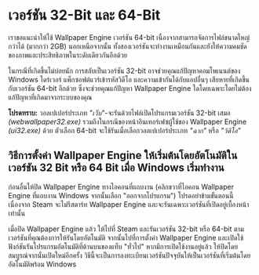 # เวอร์ชัน 32-Bit และ 64-Bit

เราขอแนะนำให้ใช้ Wallpaper Engine เวอร์ชัน 64-bit เนื่องจากสามารถจัดการไฟล์ขนาดใหญ่กว่าได้ (มากกว่า 2GB) นอกเหนือจากนั้น ทั้งสองเวอร์ชันจะทำงานเหมือนกันและยังให้ความคมชัดของภาพและประสิทธิภาพในระดับเดียวกันอีกด้วย

ในกรณีที่เกิดขึ้นไม่บ่อยนัก การสลับเป็นเวอร์ชัน 32-bit อาจช่วยคุณแก้ปัญหาคอมโพเนนต์ของ Windows ไดร์เวอร์ แพ็กซอฟต์แวร์เข้ารหัสวิดีโอ และความเข้ากันได้กับแอปอื่นๆ เสียหายที่เกิดขึ้นกับเวอร์ชัน 64-bit อีกด้วย ซึ่งจะช่วยคุณแก้ปัญหา Wallpaper Engine ใดโดยเฉพาะโดยไม่ต้องแก้ปัญหาที่เกิดมาจากระบบของคุณ

**โปรดทราบ:** วอลเปเปอร์ประเภท *"เว็บ"*-จะรันด้วยไฟล์เปิดโปรแกรมเวอร์ชัน 32-bit เสมอ *(webwallpaper32.exe)* รวมถึงในกรณีของหน้าอินเทอร์เฟซผู้ใช้ของ Wallpaper Engine *(ui32.exe)* ด้วย ตัวเลือก 64-bit จะใช้รันเมื่อเลือกวอลเปเปอร์ประเภท *"ฉาก"* หรือ *"วิดีโอ"*

## วิธีการตั้งค่า Wallpaper Engine ให้เริ่มต้นโดยอัตโนมัติในเวอร์ชัน 32 Bit หรือ 64 Bit เมื่อ Windows เริ่มทำงาน

ก่อนอื่นให้ปิด Wallpaper Engine ทางไอคอนที่แถบงาน (คลิกขวาที่ไอคอน Wallpaper Engine ที่แถบงาน Windows จากนั้นเลือก "ออกจากโปรแกรม") โปรดอย่าข้ามขั้นตอนนี้ เนื่องจาก Steam จะไม่รีสตาร์ท Wallpaper Engine และจะรันเฉพาะเวอร์ชันที่เปิดอยู่เบื้องหน้าเท่านั้น

เมื่อปิด Wallpaper Engine แล้ว ให้ไปที่ Steam และรันเวอร์ชัน 32-bit หรือ 64-bit ตามเวอร์ชันที่คุณต้องการให้รันโดยอัตโนมัติ จากนั้นไปที่การตั้งค่า Wallpaper Engine และเปิดใช้ฟังก์ชันรันโปรแกรมอัตโนมัติที่ด้านบนของแท็บ "ทั่วไป" หากมีการเปิดใช้งานอยู่แล้ว ให้ปิดโดยสมบูรณ์จากนั้นเปิดใหม่อีกครั้ง วิธีนี้จะเป็นการลงทะเบียนเวอร์ชันปัจจุบันให้เป็นเวอร์ชันที่เริ่มต้นโดยอัตโนมัติพร้อม Windows